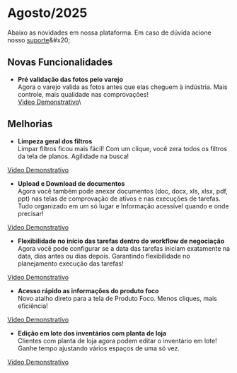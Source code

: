 # Agosto/2025

Abaixo as novidades em nossa plataforma. Em caso de dúvida acione nosso [suporte](https://wa.me/5511949197636?text=Ol%C3%A1,%20gostaria%20de%20mais%20informa%C3%A7%C3%B5es.)&#x20;

## Novas Funcionalidades

* **Pré validação das fotos pelo varejo**\
  Agora o varejo valida as fotos antes que elas cheguem à indústria. Mais controle, mais qualidade nas comprovações!\
  [Video Demonstrativo](https://drive.google.com/file/d/1JLYJ5_9lDQsNrhSHUjFob0LsF6lXozU0/view?usp=drive_link)\


## Melhorias

* **Limpeza geral dos filtros**\
  Limpar filtros ficou mais fácil! Com um clique, você zera todos os filtros da tela de planos. Agilidade na busca!

&#x20;      [Video Demonstrativo](https://drive.google.com/file/d/12nPboz0F-DVJfqGRnDhWHZpOJyqRyQ3W/view?usp=drive_link)



* **Upload e Download de documentos**\
  Agora você também pode anexar documentos (doc, docx, xls, xlsx, pdf, ppt) nas telas de comprovação de ativos e nas execuções de tarefas.\
  Tudo organizado em um só lugar e Informação acessível quando e onde precisar!

&#x20;      [Video Demonstrativo](https://drive.google.com/file/d/1krLg5LZVWm6Kf5-3v1tjhWm5yIbPZB4W/view?usp=drive_link)



* **Flexibilidade no início das tarefas dentro do workflow de negociação**\
  Agora você pode configurar se a data das tarefas iniciam exatamente na data, dias antes ou dias depois. Garantindo flexibilidade no planejamento execução das tarefas!

&#x20;       [Video Demonstrativo](https://drive.google.com/file/d/1GjUa3k2ToNnvfanSX2w3VAgCOOWVpI5K/view?usp=drive_link)



* **Acesso rápido as informações do produto foco**\
  Novo atalho direto para a tela de Produto Foco. Menos cliques, mais eficiência!

&#x20;       [Video Demonstrativo](https://drive.google.com/file/d/1iQAsOL6A1I7xzgD8tDaPqTo8IHo4gJDe/view?usp=drive_link)



* **Edição em lote dos inventários com planta de loja**\
  Clientes com planta de loja agora podem editar o inventário em lote! Ganhe tempo ajustando vários espaços de uma só vez.

&#x20;      [Video Demonstrativo](https://drive.google.com/file/d/1xhj05GURoFXwspPxTp7V3BcfnSFreMVP/view?usp=drive_link)

